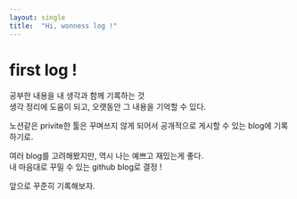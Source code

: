 ```yaml
---
layout: single
title:  "Hi, wonness log !"
---
```


# first log !

공부한 내용을 내 생각과 함께 기록하는 것\
생각 정리에 도움이 되고, 오랫동안 그 내용을 기억할 수 있다.


노션같은 privite한 툴은 꾸며쓰지 않게 되어서 공개적으로 게시할 수 있는 blog에 기록하기로.


여러 blog를 고려해봤지만, 역시 나는 예쁘고 재밌는게 좋다.\
내 마음대로 꾸밀 수 있는 github blog로 결정 !


앞으로 꾸준히 기록해보자.
